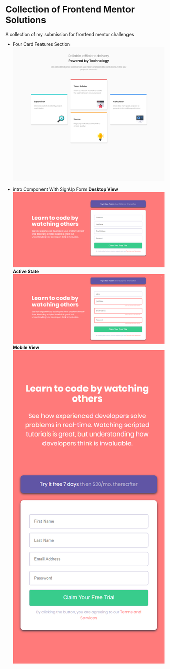 # Collection of Frontend Mentor Solutions

A collection of my submission for frontend mentor challenges

- Four Card Features Section
  ![first project](img/project_1.png)

- intro Component With SignUp Form
  **Desktop View**
  ![first project](img/project_2a.png)
  **Active State**
  ![first project](img/project_2b.png)
  **Mobile View**
  ![first project](img/project_2c.png)
